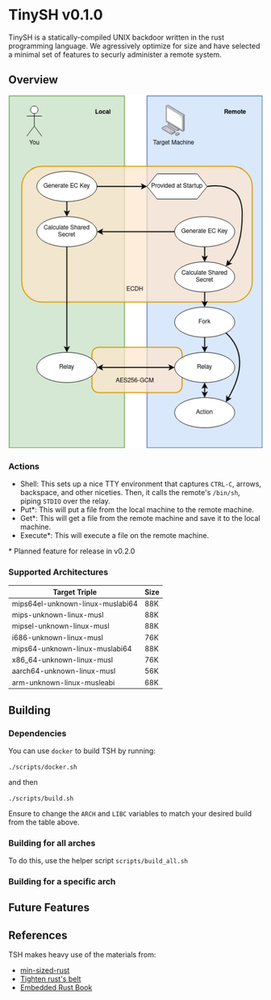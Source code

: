 # TinySH v0.1.0

TinySH is a statically-compiled UNIX backdoor written in the rust programming language.
We agressively optimize for size and have selected a minimal set of features 
to securly administer a remote system.

## Overview

![Control Flow Graph](/docs/images/control-flow.png)

### Actions

- Shell: This sets up a nice TTY environment that captures `CTRL-C`, arrows, backspace, and other niceties.
Then, it calls the remote's `/bin/sh`, piping `STDIO` over the relay.
- Put\*: This will put a file from the local machine to the remote machine.
- Get\*: This will get a file from the remote machine and save it to the local machine.
- Execute\*: This will execute a file on the remote machine.

\* Planned feature for release in v0.2.0

### Supported Architectures

| Target Triple                     | Size      |
| --------------------------------- | --------- |
| mips64el-unknown-linux-muslabi64  | 88K       |
| mips-unknown-linux-musl           | 88K       |
| mipsel-unknown-linux-musl         | 88K       |
| i686-unknown-linux-musl           | 76K       |
| mips64-unknown-linux-muslabi64    | 88K       |
| x86\_64-unknown-linux-musl        | 76K       |
| aarch64-unknown-linux-musl        | 56K       |
| arm-unknown-linux-musleabi        | 68K       |

## Building

### Dependencies

You can use `docker` to build TSH by running: 

`./scripts/docker.sh`

and then

`./scripts/build.sh`

Ensure to change the `ARCH` and `LIBC` variables to match your desired build from the table above.

### Building for all arches

To do this, use the helper script `scripts/build_all.sh`

### Building for a specific arch

## Future Features

## References

TSH makes heavy use of the materials from:
- [min-sized-rust](https://github.com/johnthagen/min-sized-rust)
- [Tighten rust's belt](https://dl.acm.org/doi/abs/10.1145/3519941.3535075)
- [Embedded Rust Book](https://docs.rust-embedded.org/book/)
